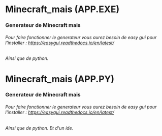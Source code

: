 # Minecraft_mais (APP.EXE)
### Generateur de Minecraft mais

###### Pour faire fonctionner le generateur vous aurez besoin de easy gui pour l'installer : https://easygui.readthedocs.io/en/latest/   
###### Ainsi que de python. 

# Minecraft_mais (APP.PY)
### Generateur de Minecraft mais
###### Pour faire fonctionner le generateur vous aurez besoin de easy gui pour l'installer : https://easygui.readthedocs.io/en/latest/   
###### Ainsi que de python. Et d'un ide.
